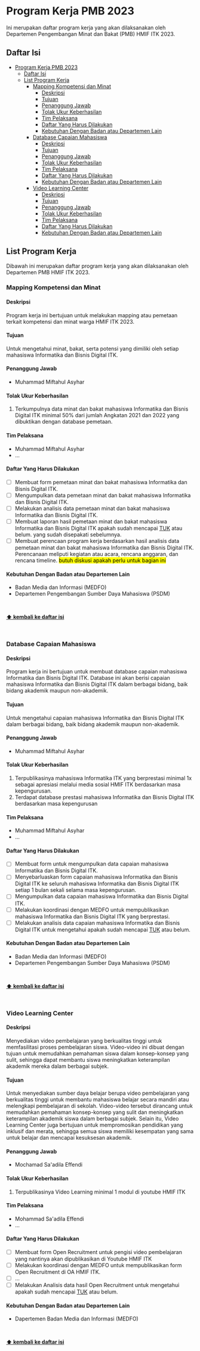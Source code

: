 # Program Kerja PMB 2023

Ini merupakan daftar program kerja yang akan dilaksanakan oleh Departemen
Pengembangan Minat dan Bakat (PMB) HMIF ITK 2023.

## Daftar Isi

- [Program Kerja PMB 2023](#program-kerja-pmb-2023)
  - [Daftar Isi](#daftar-isi)
  - [List Program Kerja](#list-program-kerja)
    - [Mapping Kompetensi dan Minat](#mapping-kompetensi-dan-minat)
      - [Deskripsi](#deskripsi)
      - [Tujuan](#tujuan)
      - [Penanggung Jawab](#penanggung-jawab)
      - [Tolak Ukur Keberhasilan](#tolak-ukur-keberhasilan)
      - [Tim Pelaksana](#tim-pelaksana)
      - [Daftar Yang Harus Dilakukan](#daftar-yang-harus-dilakukan)
      - [Kebutuhan Dengan Badan atau Departemen Lain](#kebutuhan-dengan-badan-atau-departemen-lain)
    - [Database Capaian Mahasiswa](#database-capaian-mahasiswa)
      - [Deskripsi](#deskripsi-1)
      - [Tujuan](#tujuan-1)
      - [Penanggung Jawab](#penanggung-jawab-1)
      - [Tolak Ukur Keberhasilan](#tolak-ukur-keberhasilan-1)
      - [Tim Pelaksana](#tim-pelaksana-1)
      - [Daftar Yang Harus Dilakukan](#daftar-yang-harus-dilakukan-1)
      - [Kebutuhan Dengan Badan atau Departemen Lain](#kebutuhan-dengan-badan-atau-departemen-lain-1)
    - [Video Learning Center](#video-learning-center)
      - [Deskripsi](#deskripsi-2)
      - [Tujuan](#tujuan-2)
      - [Penanggung Jawab](#penanggung-jawab-2)
      - [Tolak Ukur Keberhasilan](#tolak-ukur-keberhasilan-2)
      - [Tim Pelaksana](#tim-pelaksana-2)
      - [Daftar Yang Harus Dilakukan](#daftar-yang-harus-dilakukan-2)
      - [Kebutuhan Dengan Badan atau Departemen Lain](#kebutuhan-dengan-badan-atau-departemen-lain-2)

## List Program Kerja

Dibawah ini merupakan daftar program kerja yang akan dilaksanakan oleh
Departemen PMB HMIF ITK 2023.

### Mapping Kompetensi dan Minat

#### Deskripsi

Program kerja ini bertujuan untuk melakukan mapping atau pemetaan terkait
kompetensi dan minat warga HMIF ITK 2023.

#### Tujuan

Untuk mengetahui minat, bakat, serta potensi yang dimiliki oleh setiap mahasiswa
Informatika dan Bisnis Digital ITK.

#### Penanggung Jawab

- Muhammad Miftahul Asyhar

#### Tolak Ukur Keberhasilan

1. Terkumpulnya data minat dan bakat mahasiswa Informatika dan Bisnis Digital
   ITK minimal 50% dari jumlah Angkatan 2021 dan 2022 yang dibuktikan dengan
   database pemetaan.

#### Tim Pelaksana

- Muhammad Miftahul Asyhar
- ...

#### Daftar Yang Harus Dilakukan

- [ ] Membuat form pemetaan minat dan bakat mahasiswa Informatika dan Bisnis
      Digital ITK.
- [ ] Mengumpulkan data pemetaan minat dan bakat mahasiswa Informatika dan
      Bisnis Digital ITK.
- [ ] Melakukan analisis data pemetaan minat dan bakat mahasiswa Informatika dan
      Bisnis Digital ITK.
- [ ] Membuat laporan hasil pemetaan minat dan bakat mahasiswa Informatika dan
      Bisnis Digital ITK apakah sudah mencapai [TUK](#tolak-ukur-keberhasilan)
      atau belum. yang sudah disepakati sebelumnya.
- [ ] Membuat perencaan program kerja berdasarkan hasil analisis data pemetaan
      minat dan bakat mahasiswa Informatika dan Bisnis Digital ITK. Perencanaan
      meliputi kegiatan atau acara, rencana anggaran, dan rencana timeline.
      <mark>butuh diskusi apakah perlu untuk bagian ini</mark>

#### Kebutuhan Dengan Badan atau Departemen Lain

- Badan Media dan Informasi (MEDFO)
- Departemen Pengembangan Sumber Daya Mahasiswa (PSDM)

<br/>

**[⬆ kembali ke daftar isi](#daftar-isi)**

<br/>

### Database Capaian Mahasiswa

#### Deskripsi

Program kerja ini bertujuan untuk membuat database capaian mahasiswa Informatika
dan Bisnis Digital ITK. Database ini akan berisi capaian mahasiswa Informatika
dan Bisnis Digital ITK dalam berbagai bidang, baik bidang akademik maupun
non-akademik.

#### Tujuan

Untuk mengetahui capaian mahasiswa Informatika dan Bisnis Digital ITK dalam
berbagai bidang, baik bidang akademik maupun non-akademik.

#### Penanggung Jawab

- Muhammad Miftahul Asyhar

#### Tolak Ukur Keberhasilan

1. Terpublikasinya mahasiswa Informatika ITK yang berprestasi minimal 1x sebagai
   apresiasi melalui media sosial HMIF ITK berdasarkan masa kepengurusan.
2. Terdapat database prestasi mahasiswa Informatika dan Bisnis Digital ITK
   berdasarkan masa kepengurusan

#### Tim Pelaksana

- Muhammad Miftahul Asyhar
- ...

#### Daftar Yang Harus Dilakukan

- [ ] Membuat form untuk mengumpulkan data capaian mahasiswa Informatika dan
      Bisnis Digital ITK.
- [ ] Menyebarluaskan form capaian mahasiswa Informatika dan Bisnis Digital ITK
      ke seluruh mahasiswa Informatika dan Bisnis Digital ITK setiap 1 bulan
      sekali selama masa kepengurusan.
- [ ] Mengumpulkan data capaian mahasiswa Informatika dan Bisnis Digital ITK.
- [ ] Melakukan koordinasi dengan MEDFO untuk mempublikasikan mahasiswa
      Informatika dan Bisnis Digital ITK yang berprestasi.
- [ ] Melakukan analisis data capaian mahasiswa Informatika dan Bisnis Digital
      ITK untuk mengetahui apakah sudah mencapai
      [TUK](#tolak-ukur-keberhasilan-1) atau belum.

#### Kebutuhan Dengan Badan atau Departemen Lain

- Badan Media dan Informasi (MEDFO)
- Departemen Pengembangan Sumber Daya Mahasiswa (PSDM)

<br/>

**[⬆ kembali ke daftar isi](#daftar-isi)**

<br/>

### Video Learning Center

#### Deskripsi

Menyediakan video pembelajaran yang berkualitas tinggi untuk memfasilitasi
proses pembelajaran siswa. Video-video ini dibuat dengan tujuan untuk memudahkan
pemahaman siswa dalam konsep-konsep yang sulit, sehingga dapat membantu siswa
meningkatkan keterampilan akademik mereka dalam berbagai subjek.

#### Tujuan

Untuk menyediakan sumber daya belajar berupa video pembelajaran yang berkualitas
tinggi untuk membantu mahasiswa belajar secara mandiri atau melengkapi
pembelajaran di sekolah. Video-video tersebut dirancang untuk memudahkan
pemahaman konsep-konsep yang sulit dan meningkatkan keterampilan akademik siswa
dalam berbagai subjek. Selain itu, Video Learning Center juga bertujuan untuk
mempromosikan pendidikan yang inklusif dan merata, sehingga semua siswa memiliki
kesempatan yang sama untuk belajar dan mencapai kesuksesan akademik.

#### Penanggung Jawab

- Mochamad Sa'adila Effendi

#### Tolak Ukur Keberhasilan

1. Terpublikasinya Video Learning minimal 1 modul di youtube HMIF ITK

#### Tim Pelaksana

- Mohammad Sa'adila Effendi
- ...

#### Daftar Yang Harus Dilakukan

- [ ] Membuat form Open Recruitment untuk pengisi video pembelajaran yang
      nantinya akan dipublikasikan di Youtube HMIF ITK
- [ ] Melakukan koordinasi dengan MEDFO untuk mempublikasikan form Open
      Recruitment di OA HMIF ITK.
- [ ] ...
- [ ] Melakukan Analisis data hasil Open Recruitment untuk mengetahui apakah
      sudah mencapai [TUK](#tolak-ukur-keberhasilan-2) atau belum.

#### Kebutuhan Dengan Badan atau Departemen Lain

- Dapertemen Badan Media dan Informasi (MEDFO)

<br/>

**[⬆ kembali ke daftar isi](#daftar-isi)**

<br/>
